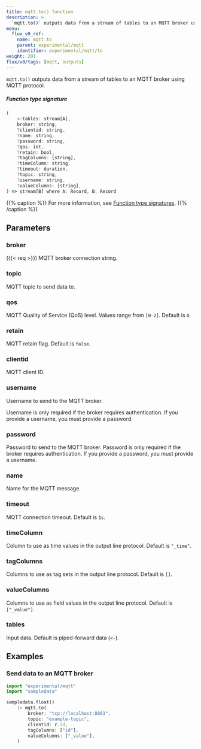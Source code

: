 ```yaml
---
title: mqtt.to() function
description: >
  `mqtt.to()` outputs data from a stream of tables to an MQTT broker using MQTT protocol.
menu:
  flux_v0_ref:
    name: mqtt.to
    parent: experimental/mqtt
    identifier: experimental/mqtt/to
weight: 201
flux/v0/tags: [mqtt, outputs]
---
```


<!------------------------------------------------------------------------------

IMPORTANT: This page was generated from comments in the Flux source code. Any
edits made directly to this page will be overwritten the next time the
documentation is generated. 

To make updates to this documentation, update the function comments above the
function definition in the Flux source code:

https://github.com/influxdata/flux/blob/master/stdlib/experimental/mqtt/mqtt.flux#L56-L73

Contributing to Flux: https://github.com/influxdata/flux#contributing
Fluxdoc syntax: https://github.com/influxdata/flux/blob/master/docs/fluxdoc.md

------------------------------------------------------------------------------->

`mqtt.to()` outputs data from a stream of tables to an MQTT broker using MQTT protocol.



##### Function type signature

```js
(
    <-tables: stream[A],
    broker: string,
    ?clientid: string,
    ?name: string,
    ?password: string,
    ?qos: int,
    ?retain: bool,
    ?tagColumns: [string],
    ?timeColumn: string,
    ?timeout: duration,
    ?topic: string,
    ?username: string,
    ?valueColumns: [string],
) => stream[B] where A: Record, B: Record
```

{{% caption %}}
For more information, see [Function type signatures](/flux/v0/function-type-signatures/).
{{% /caption %}}

## Parameters

### broker
({{< req >}})
MQTT broker connection string.



### topic

MQTT topic to send data to.



### qos

MQTT Quality of Service (QoS) level. Values range from `[0-2]`. Default is `0`.



### retain

MQTT retain flag. Default is `false`.



### clientid

MQTT client ID.



### username

Username to send to the MQTT broker.

Username is only required if the broker requires authentication.
If you provide a username, you must provide a password.

### password

Password to send to the MQTT broker.
Password is only required if the broker requires authentication.
If you provide a password, you must provide a username.



### name

Name for the MQTT message.



### timeout

MQTT connection timeout. Default is `1s`.



### timeColumn

Column to use as time values in the output line protocol.
Default is `"_time"`.



### tagColumns

Columns to use as tag sets in the output line protocol.
Default is `[]`.



### valueColumns

Columns to use as field values in the output line protocol.
Default is `["_value"]`.



### tables

Input data. Default is piped-forward data (`<-`).




## Examples

### Send data to an MQTT broker

```js
import "experimental/mqtt"
import "sampledata"

sampledata.float()
    |> mqtt.to(
        broker: "tcp://localhost:8883",
        topic: "example-topic",
        clientid: r.id,
        tagColumns: ["id"],
        valueColumns: ["_value"],
    )

```

